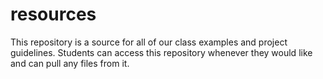 # resources
This repository is a source for all of our class examples and project guidelines. Students can access this repository whenever they would like and can pull any files from it.
